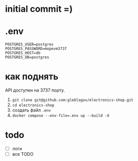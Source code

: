 # initial commit =)

# .env
```
POSTGRES_USER=postgres
POSTGRES_PASSWORD=mopevm3737
POSTGRES_HOST=db
POSTGRES_DB=postgres
```

# как поднять

API доступен на 3737 порту.

1. `git clone git@github.com:gleblagov/electronics-shop.git`
2. `cd electronics-shop`
3. создать файл `.env`
4. `docker compose --env-file=.env up --build -d`

# todo
- [ ] логи
- [ ] все TODO
